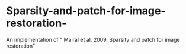 # Sparsity-and-patch-for-image-restoration-
An implementation of  " Mairal et al. 2009, Sparsity and patch for image restoration" 
